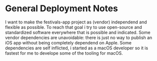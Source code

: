 # General Deployment Notes

I want to make the festivals-app project as (vendor) independend and flexible as possible. To reach that goal
i try to use open-source and standardized software everywhere that is possible and indicated. Some vendor dependencies
are unavoidable: there is just no way to publish an iOS app without being completely dependend on Apple. 
Some dependencies are self inflicted, i started as a macOS developer so it is fastest for me to develope 
some of the tooling for macOS.